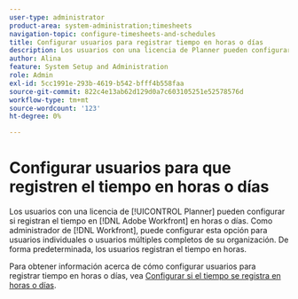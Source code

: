 ```yaml
---
user-type: administrator
product-area: system-administration;timesheets
navigation-topic: configure-timesheets-and-schedules
title: Configurar usuarios para registrar tiempo en horas o días
description: Los usuarios con una licencia de Planner pueden configurar si registran el tiempo en  [!DNL Adobe Workfront]  en horas o días. Como administrador de Workfront, puede establecer esta configuración para usuarios individuales o múltiples usuarios completos de su organización. De forma predeterminada, los usuarios registran el tiempo en horas.
author: Alina
feature: System Setup and Administration
role: Admin
exl-id: 5cc1991e-293b-4619-b542-bfff4b558faa
source-git-commit: 822c4e13ab62d129d0a7c603105251e52578576d
workflow-type: tm+mt
source-wordcount: '123'
ht-degree: 0%

---
```


# Configurar usuarios para que registren el tiempo en horas o días

<!--this article should be removed from the admin area because this is not an admin function; we have another article linked below in the user area for timesheets -->

Los usuarios con una licencia de [!UICONTROL Planner] pueden configurar si registran el tiempo en [!DNL Adobe Workfront] en horas o días. Como administrador de [!DNL Workfront], puede configurar esta opción para usuarios individuales o usuarios múltiples completos de su organización. De forma predeterminada, los usuarios registran el tiempo en horas.

Para obtener información acerca de cómo configurar usuarios para registrar tiempo en horas o días, vea [Configurar si el tiempo se registra en horas o días](../../../timesheets/config-timesheet-prefs/config-time-logged-hrs-days.md).
